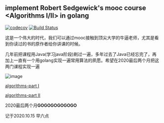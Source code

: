 ## implement Robert Sedgewick's mooc course <Algorithms I/II> in golang

[![codecov](https://codecov.io/gh/lzh2nix/algorithms101/branch/master/graph/badge.svg)](https://codecov.io/gh/lzh2nix/algorithms101)
[![Build Status](https://travis-ci.org/lzh2nix/algorithms101.svg?branch=master)](https://travis-ci.org/lzh2nix/algorithms101)


这是一个伟大的时代，我们可以通过mooc接触到顶尖大学的牛逼老师，尤其是看到你读过的书的原作者给你讲课的时候。

几年前把课程用Java(学习java阶段)刷过一遍，多年过去了Java已经忘完了，再加上一直有一个用golang实现一遍常用算法的夙愿。希望在2020最后两个月把这两门课程实现一遍

![image](https://user-images.githubusercontent.com/7421004/96057503-abdd1c80-0ebb-11eb-83c6-2804bd0c57c3.png)



[algorithms-part I](https://www.coursera.org/learn/algorithms-part1?)

[algorithms-part II](https://www.coursera.org/learn/algorithms-part2)

2020最后两个月**GOGOGOGOGOGO**

记于2020.10.15 早六点
